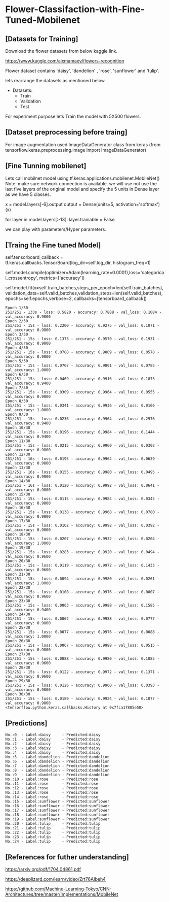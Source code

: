 # Flower-Classifaction-with-Fine-Tuned-Mobilenet

## [Datasets for Training]
Download  the flower datasets from below kaggle link.

https://www.kaggle.com/alxmamaev/flowers-recognition

Flower dataset contains 'daisy', 'dandelion' , 'rose', 'sunflower' and 'tulip'.

lets rearrange the datasets as mentioned below.

* Datasets:
	* Train
	* Validation
	* Test

For experiment purpose lets Train the model with 5X500 flowers.

## [Dataset preprocessing before traing]
For image augmentation used ImageDataGenerator class from keras (from tensorflow.keras.preprocessing.image import ImageDataGenerator)

## [Fine Tunning mobilenet]
Lets call mobilnet model using tf.keras.applications.mobilenet.MobileNet()
Note: make sure network connection is available.
we will use not use the last five layers of the original model and specify the 5 units in Dense layer as we have 5 classes.

x = model.layers[-6].output
output = Dense(units=5, activation='softmax')(x)

for layer in model.layers[:-13]:
    layer.trainable = False

we can  play with parameters/Hyper parameters.

## [Traing the Fine tuned Model]

self.tensorboard_callback = tf.keras.callbacks.TensorBoard(log_dir=self.log_dir, histogram_freq=1)

self.model.compile(optimizer=Adam(learning_rate=0.0001),loss='categorical_crossentropy', metrics=['accuracy'])

self.model.fit(x=self.train_batches,steps_per_epoch=len(self.train_batches),validation_data=self.valid_batches,validation_steps=len(self.valid_batches),epochs=self.epochs,verbose=2, callbacks=[tensorboard_callback])

```
Epoch 1/30
251/251 - 133s - loss: 0.5820 - accuracy: 0.7888 - val_loss: 0.1084 - val_accuracy: 0.9800
Epoch 2/30
251/251 - 15s - loss: 0.2200 - accuracy: 0.9275 - val_loss: 0.1071 - val_accuracy: 0.9800
Epoch 3/30
251/251 - 15s - loss: 0.1373 - accuracy: 0.9570 - val_loss: 0.1931 - val_accuracy: 0.9000
Epoch 4/30
251/251 - 15s - loss: 0.0788 - accuracy: 0.9809 - val_loss: 0.0578 - val_accuracy: 0.9800
Epoch 5/30
251/251 - 15s - loss: 0.0707 - accuracy: 0.9801 - val_loss: 0.0785 - val_accuracy: 1.0000
Epoch 6/30
251/251 - 15s - loss: 0.0469 - accuracy: 0.9916 - val_loss: 0.1873 - val_accuracy: 0.9400
Epoch 7/30
251/251 - 15s - loss: 0.0309 - accuracy: 0.9964 - val_loss: 0.0555 - val_accuracy: 0.9800
Epoch 8/30
251/251 - 15s - loss: 0.0341 - accuracy: 0.9936 - val_loss: 0.0166 - val_accuracy: 1.0000
Epoch 9/30
251/251 - 15s - loss: 0.0236 - accuracy: 0.9964 - val_loss: 0.2976 - val_accuracy: 0.9400
Epoch 10/30
251/251 - 15s - loss: 0.0196 - accuracy: 0.9984 - val_loss: 0.1444 - val_accuracy: 0.9400
Epoch 11/30
251/251 - 15s - loss: 0.0215 - accuracy: 0.9960 - val_loss: 0.0302 - val_accuracy: 0.9800
Epoch 12/30
251/251 - 16s - loss: 0.0195 - accuracy: 0.9964 - val_loss: 0.0639 - val_accuracy: 0.9800
Epoch 13/30
251/251 - 16s - loss: 0.0155 - accuracy: 0.9980 - val_loss: 0.0495 - val_accuracy: 0.9800
Epoch 14/30
251/251 - 16s - loss: 0.0120 - accuracy: 0.9992 - val_loss: 0.0641 - val_accuracy: 0.9800
Epoch 15/30
251/251 - 15s - loss: 0.0115 - accuracy: 0.9984 - val_loss: 0.0345 - val_accuracy: 0.9800
Epoch 16/30
251/251 - 15s - loss: 0.0138 - accuracy: 0.9968 - val_loss: 0.0780 - val_accuracy: 0.9800
Epoch 17/30
251/251 - 15s - loss: 0.0102 - accuracy: 0.9992 - val_loss: 0.0392 - val_accuracy: 0.9800
Epoch 18/30
251/251 - 15s - loss: 0.0207 - accuracy: 0.9932 - val_loss: 0.0204 - val_accuracy: 1.0000
Epoch 19/30
251/251 - 15s - loss: 0.0283 - accuracy: 0.9920 - val_loss: 0.0494 - val_accuracy: 0.9600
Epoch 20/30
251/251 - 15s - loss: 0.0119 - accuracy: 0.9972 - val_loss: 0.1433 - val_accuracy: 0.9600
Epoch 21/30
251/251 - 15s - loss: 0.0094 - accuracy: 0.9980 - val_loss: 0.0261 - val_accuracy: 1.0000
Epoch 22/30
251/251 - 15s - loss: 0.0108 - accuracy: 0.9976 - val_loss: 0.0807 - val_accuracy: 0.9600
Epoch 23/30
251/251 - 15s - loss: 0.0063 - accuracy: 0.9988 - val_loss: 0.1585 - val_accuracy: 0.9400
Epoch 24/30
251/251 - 15s - loss: 0.0062 - accuracy: 0.9988 - val_loss: 0.0777 - val_accuracy: 0.9800
Epoch 25/30
251/251 - 15s - loss: 0.0077 - accuracy: 0.9976 - val_loss: 0.0088 - val_accuracy: 1.0000
Epoch 26/30
251/251 - 15s - loss: 0.0067 - accuracy: 0.9988 - val_loss: 0.0515 - val_accuracy: 0.9800
Epoch 27/30
251/251 - 15s - loss: 0.0088 - accuracy: 0.9980 - val_loss: 0.1085 - val_accuracy: 0.9600
Epoch 28/30
251/251 - 15s - loss: 0.0122 - accuracy: 0.9972 - val_loss: 0.1371 - val_accuracy: 0.9600
Epoch 29/30
251/251 - 15s - loss: 0.0126 - accuracy: 0.9960 - val_loss: 0.0393 - val_accuracy: 0.9800
Epoch 30/30
251/251 - 15s - loss: 0.0189 - accuracy: 0.9924 - val_loss: 0.1077 - val_accuracy: 0.9800
<tensorflow.python.keras.callbacks.History at 0x7fca17885e50>
```
## [Predictions]
```
No.:0  - Label:daisy     - Predicted:daisy
No.:1  - Label:daisy     - Predicted:daisy
No.:2  - Label:daisy     - Predicted:daisy
No.:3  - Label:daisy     - Predicted:daisy
No.:4  - Label:daisy     - Predicted:daisy
No.:5  - Label:dandelion - Predicted:dandelion
No.:6  - Label:dandelion - Predicted:dandelion
No.:7  - Label:dandelion - Predicted:dandelion
No.:8  - Label:dandelion - Predicted:dandelion
No.:9  - Label:dandelion - Predicted:dandelion
No.:10 - Label:rose      - Predicted:rose
No.:11 - Label:rose      - Predicted:rose
No.:12 - Label:rose      - Predicted:rose
No.:13 - Label:rose      - Predicted:rose
No.:14 - Label:rose      - Predicted:rose
No.:15 - Label:sunflower - Predicted:sunflower
No.:16 - Label:sunflower - Predicted:sunflower
No.:17 - Label:sunflower - Predicted:sunflower
No.:18 - Label:sunflower - Predicted:sunflower
No.:19 - Label:sunflower - Predicted:sunflower
No.:20 - Label:tulip     - Predicted:tulip
No.:21 - Label:tulip     - Predicted:tulip
No.:22 - Label:tulip     - Predicted:tulip
No.:23 - Label:tulip     - Predicted:tulip
No.:24 - Label:tulip     - Predicted:tulip
```
## [References for futher understanding]
https://arxiv.org/pdf/1704.04861.pdf

https://deeplizard.com/learn/video/Zrt76AIbeh4

https://github.com/Machine-Learning-Tokyo/CNN-Architectures/tree/master/Implementations/MobileNet
